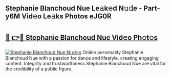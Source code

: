 ## Stephanie Blanchoud Nue Le𝚊k𝚎d N𝚞𝚍e - Part-y6M Vid𝚎o Le𝚊ks Photos eJG0R

# <h2><a href="http://fb9qt5.evod.top/?m=Stephanie+Blanchoud+Nue">🔗 👉🔴 Stephanie Blanchoud Nue Vid𝚎o Ph𝚘t𝚘s</a></h2>

[![Stephanie Blanchoud Nue N𝚞d𝚎s](https://i.imgur.com/8V9OHl7.gif)](http://fb9qt5.evod.top/?m=Stephanie+Blanchoud+Nue)
Online personality Stephanie Blanchoud Nue with a passion for dance and lifestyle, creating engaging content. Integrity and trustworthiness Stephanie Blanchoud Nue are vital for the credibility of a public figure. 
